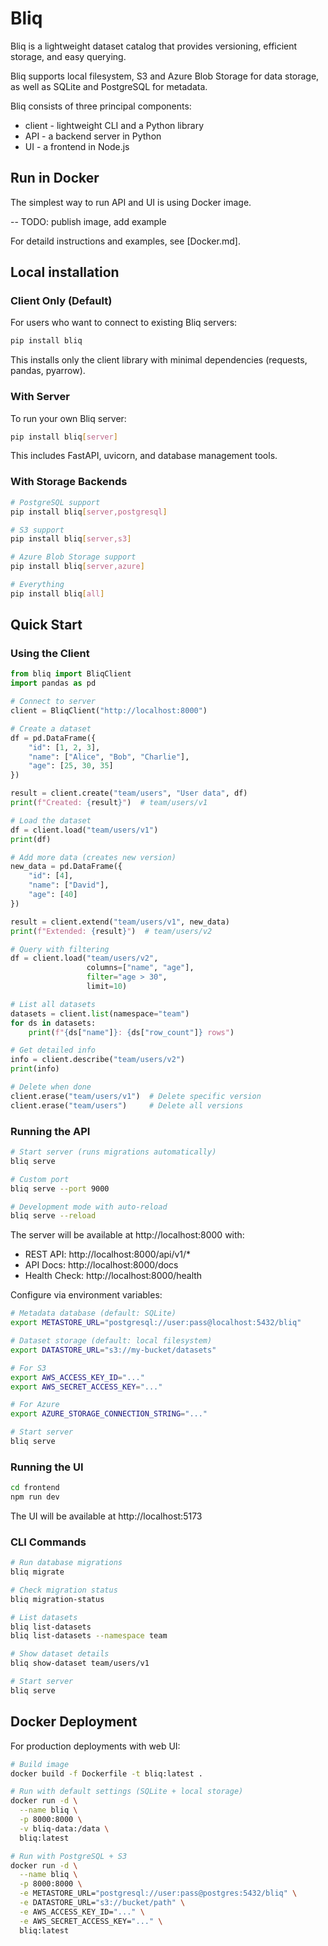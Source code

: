 # Bliq

Bliq is a lightweight dataset catalog that provides versioning, efficient storage, and easy querying.

Bliq supports local filesystem, S3 and Azure Blob Storage for data storage, as well as SQLite and PostgreSQL for metadata.

Bliq consists of three principal components:

* client - lightweight CLI and a Python library
* API - a backend server in Python
* UI - a frontend in Node.js

## Run in Docker

The simplest way to run API and UI is using Docker image.

-- TODO: publish image, add example

For detaild instructions and examples, see [Docker.md].

## Local installation

### Client Only (Default)

For users who want to connect to existing Bliq servers:

```bash
pip install bliq
```

This installs only the client library with minimal dependencies (requests, pandas, pyarrow).

### With Server

To run your own Bliq server:

```bash
pip install bliq[server]
```

This includes FastAPI, uvicorn, and database management tools.

### With Storage Backends

```bash
# PostgreSQL support
pip install bliq[server,postgresql]

# S3 support
pip install bliq[server,s3]

# Azure Blob Storage support
pip install bliq[server,azure]

# Everything
pip install bliq[all]
```

## Quick Start

### Using the Client

```python
from bliq import BliqClient
import pandas as pd

# Connect to server
client = BliqClient("http://localhost:8000")

# Create a dataset
df = pd.DataFrame({
    "id": [1, 2, 3],
    "name": ["Alice", "Bob", "Charlie"],
    "age": [25, 30, 35]
})

result = client.create("team/users", "User data", df)
print(f"Created: {result}")  # team/users/v1

# Load the dataset
df = client.load("team/users/v1")
print(df)

# Add more data (creates new version)
new_data = pd.DataFrame({
    "id": [4],
    "name": ["David"],
    "age": [40]
})

result = client.extend("team/users/v1", new_data)
print(f"Extended: {result}")  # team/users/v2

# Query with filtering
df = client.load("team/users/v2",
                 columns=["name", "age"],
                 filter="age > 30",
                 limit=10)

# List all datasets
datasets = client.list(namespace="team")
for ds in datasets:
    print(f"{ds["name"]}: {ds["row_count"]} rows")

# Get detailed info
info = client.describe("team/users/v2")
print(info)

# Delete when done
client.erase("team/users/v1")  # Delete specific version
client.erase("team/users")     # Delete all versions
```

### Running the API

```bash
# Start server (runs migrations automatically)
bliq serve

# Custom port
bliq serve --port 9000

# Development mode with auto-reload
bliq serve --reload
```

The server will be available at http://localhost:8000 with:
- REST API: http://localhost:8000/api/v1/*
- API Docs: http://localhost:8000/docs
- Health Check: http://localhost:8000/health


Configure via environment variables:

```bash
# Metadata database (default: SQLite)
export METASTORE_URL="postgresql://user:pass@localhost:5432/bliq"

# Dataset storage (default: local filesystem)
export DATASTORE_URL="s3://my-bucket/datasets"

# For S3
export AWS_ACCESS_KEY_ID="..."
export AWS_SECRET_ACCESS_KEY="..."

# For Azure
export AZURE_STORAGE_CONNECTION_STRING="..."

# Start server
bliq serve
```

### Running the UI

```bash
cd frontend
npm run dev
```

The UI will be available at http://localhost:5173

### CLI Commands

```bash
# Run database migrations
bliq migrate

# Check migration status
bliq migration-status

# List datasets
bliq list-datasets
bliq list-datasets --namespace team

# Show dataset details
bliq show-dataset team/users/v1

# Start server
bliq serve
```

## Docker Deployment

For production deployments with web UI:

```bash
# Build image
docker build -f Dockerfile -t bliq:latest .

# Run with default settings (SQLite + local storage)
docker run -d \
  --name bliq \
  -p 8000:8000 \
  -v bliq-data:/data \
  bliq:latest

# Run with PostgreSQL + S3
docker run -d \
  --name bliq \
  -p 8000:8000 \
  -e METASTORE_URL="postgresql://user:pass@postgres:5432/bliq" \
  -e DATASTORE_URL="s3://bucket/path" \
  -e AWS_ACCESS_KEY_ID="..." \
  -e AWS_SECRET_ACCESS_KEY="..." \
  bliq:latest
```